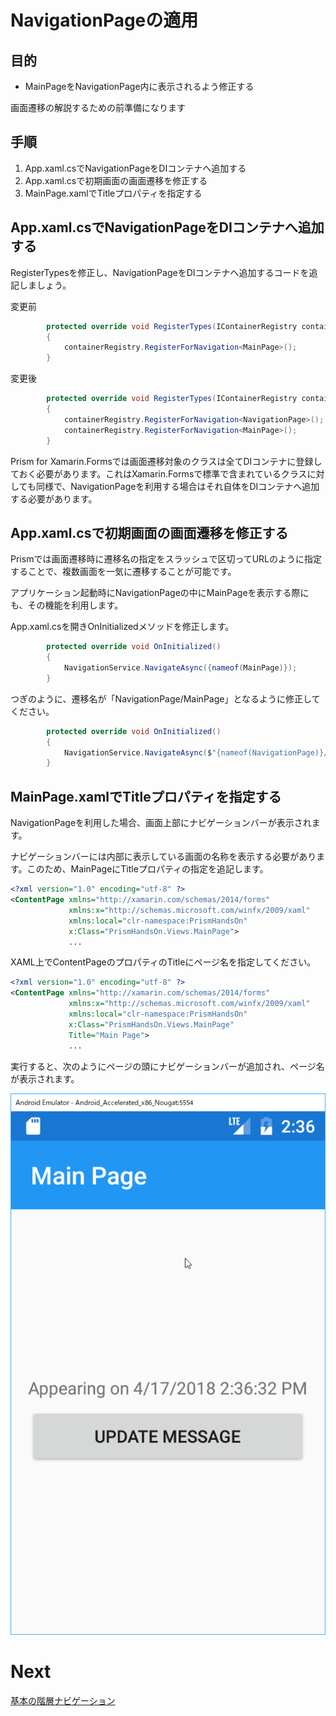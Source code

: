 # NavigationPageの適用

## 目的

* MainPageをNavigationPage内に表示されるよう修正する

画面遷移の解説するための前準備になります

## 手順

1. App.xaml.csでNavigationPageをDIコンテナへ追加する  
2. App.xaml.csで初期画面の画面遷移を修正する  
3. MainPage.xamlでTitleプロパティを指定する

## App.xaml.csでNavigationPageをDIコンテナへ追加する  

RegisterTypesを修正し、NavigationPageをDIコンテナへ追加するコードを追記しましょう。

変更前
```cs
        protected override void RegisterTypes(IContainerRegistry containerRegistry)
        {
            containerRegistry.RegisterForNavigation<MainPage>();
        }
```

変更後
```cs
        protected override void RegisterTypes(IContainerRegistry containerRegistry)
        {
            containerRegistry.RegisterForNavigation<NavigationPage>();
            containerRegistry.RegisterForNavigation<MainPage>();
        }
```

Prism for Xamarin.Formsでは画面遷移対象のクラスは全てDIコンテナに登録しておく必要があります。これはXamarin.Formsで標準で含まれているクラスに対しても同様で、NavigationPageを利用する場合はそれ自体をDIコンテナへ追加する必要があります。

## App.xaml.csで初期画面の画面遷移を修正する  

Prismでは画面遷移時に遷移名の指定をスラッシュで区切ってURLのように指定することで、複数画面を一気に遷移することが可能です。

アプリケーション起動時にNavigationPageの中にMainPageを表示する際にも、その機能を利用します。

App.xaml.csを開きOnInitializedメソッドを修正します。

```cs
        protected override void OnInitialized()
        {
            NavigationService.NavigateAsync({nameof(MainPage)});
        }
```

つぎのように、遷移名が「NavigationPage/MainPage」となるように修正してください。

```cs
        protected override void OnInitialized()
        {
            NavigationService.NavigateAsync($"{nameof(NavigationPage)}/{nameof(MainPage)}");
        }
```

## MainPage.xamlでTitleプロパティを指定する

NavigationPageを利用した場合、画面上部にナビゲーションバーが表示されます。

ナビゲーションバーには内部に表示している画面の名称を表示する必要があります。このため、MainPageにTitleプロパティの指定を追記します。

```xml
<?xml version="1.0" encoding="utf-8" ?>
<ContentPage xmlns="http://xamarin.com/schemas/2014/forms"
             xmlns:x="http://schemas.microsoft.com/winfx/2009/xaml"
             xmlns:local="clr-namespace:PrismHandsOn"
             x:Class="PrismHandsOn.Views.MainPage">
             ...
```

XAML上でContentPageのプロパティのTitleにページ名を指定してください。

```xml
<?xml version="1.0" encoding="utf-8" ?>
<ContentPage xmlns="http://xamarin.com/schemas/2014/forms"
             xmlns:x="http://schemas.microsoft.com/winfx/2009/xaml"
             xmlns:local="clr-namespace:PrismHandsOn"
             x:Class="PrismHandsOn.Views.MainPage"
             Title="Main Page">
             ...
```

実行すると、次のようにページの頭にナビゲーションバーが追加され、ページ名が表示されます。

![](assets/06-01-01.png)


# Next

[基本の階層ナビゲーション](06-02-基本の階層ナビゲーション.md)  